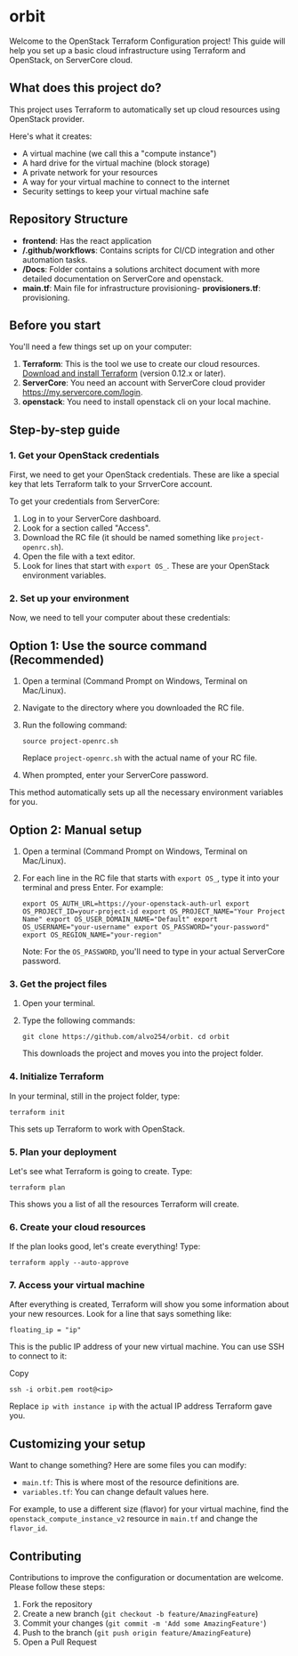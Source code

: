 # orbit

Welcome to the OpenStack Terraform Configuration project! This guide will help you set up a basic cloud infrastructure using Terraform and OpenStack, on ServerCore cloud.

## What does this project do?

This project uses Terraform to automatically set up cloud resources using OpenStack provider. 

Here's what it creates:

- A virtual machine (we call this a "compute instance")
- A hard drive for the virtual machine (block storage)
- A private network for your resources
- A way for your virtual machine to connect to the internet
- Security settings to keep your virtual machine safe

## Repository Structure

- **frontend**: Has the react application
- **/.github/workflows**: Contains scripts for CI/CD integration and other automation tasks.
- **/Docs**: Folder contains a solutions architect document with more detailed documentation on ServerCore and openstack.
- **main.tf**: Main file for infrastructure provisioning- **provisioners.tf**: provisioning.

## Before you start

You'll need a few things set up on your computer:

1. **Terraform**: This is the tool we use to create our cloud resources. [Download and install Terraform](https://www.terraform.io/downloads.html) (version 0.12.x or later).
2. **ServerCore**: You need an account with ServerCore cloud provider https://my.servercore.com/login.
3. **openstack**: You need to install openstack cli on your local machine.

## Step-by-step guide

### 1. Get your OpenStack credentials

First, we need to get your OpenStack credentials. These are like a special key that lets Terraform talk to your SrrverCore account.

To get your credentials from ServerCore:

1. Log in to your ServerCore dashboard.
2. Look for a section called "Access".
3. Download the RC file (it should be named something like `project-openrc.sh`).
4. Open the file with a text editor.
5. Look for lines that start with `export OS_`. These are your OpenStack environment variables.

### 2. Set up your environment

Now, we need to tell your computer about these credentials:

## Option 1: Use the source command (Recommended)

1. Open a terminal (Command Prompt on Windows, Terminal on Mac/Linux).
2. Navigate to the directory where you downloaded the RC file.
3. Run the following command:
    
    `source project-openrc.sh`
    
    Replace `project-openrc.sh` with the actual name of your RC file.
4. When prompted, enter your ServerCore password.

This method automatically sets up all the necessary environment variables for you.

## Option 2: Manual setup

1. Open a terminal (Command Prompt on Windows, Terminal on Mac/Linux).
2. For each line in the RC file that starts with `export OS_`, type it into your terminal and press Enter. For example:
    
    `export OS_AUTH_URL=https://your-openstack-auth-url export OS_PROJECT_ID=your-project-id export OS_PROJECT_NAME="Your Project Name" export OS_USER_DOMAIN_NAME="Default" export OS_USERNAME="your-username" export OS_PASSWORD="your-password" export OS_REGION_NAME="your-region"`
    
    Note: For the `OS_PASSWORD`, you'll need to type in your actual ServerCore password.

### 3. Get the project files

1. Open your terminal.
2. Type the following commands:
    
    
    `git clone https://github.com/alvo254/orbit. cd orbit`
    
    This downloads the project and moves you into the project folder.

### 4. Initialize Terraform

In your terminal, still in the project folder, type:

`terraform init`

This sets up Terraform to work with OpenStack.

### 5. Plan your deployment

Let's see what Terraform is going to create. Type:

`terraform plan`

This shows you a list of all the resources Terraform will create.

### 6. Create your cloud resources

If the plan looks good, let's create everything! Type:

`terraform apply --auto-approve`


### 7. Access your virtual machine

After everything is created, Terraform will show you some information about your new resources. Look for a line that says something like:

`floating_ip = "ip"`

This is the public IP address of your new virtual machine. You can use SSH to connect to it:

Copy

`ssh -i orbit.pem root@<ip>`

Replace `ip with instance ip` with the actual IP address Terraform gave you.

## Customizing your setup

Want to change something? Here are some files you can modify:

- `main.tf`: This is where most of the resource definitions are.
- `variables.tf`: You can change default values here.

For example, to use a different size (flavor) for your virtual machine, find the `openstack_compute_instance_v2` resource in `main.tf` and change the `flavor_id`.


## Contributing

Contributions to improve the configuration or documentation are welcome. Please follow these steps:

1. Fork the repository
2. Create a new branch (`git checkout -b feature/AmazingFeature`)
3. Commit your changes (`git commit -m 'Add some AmazingFeature'`)
4. Push to the branch (`git push origin feature/AmazingFeature`)
5. Open a Pull Request